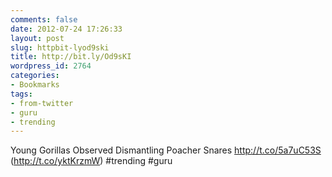```yaml
---
comments: false
date: 2012-07-24 17:26:33
layout: post
slug: httpbit-lyod9ski
title: http://bit.ly/Od9sKI
wordpress_id: 2764
categories:
- Bookmarks
tags:
- from-twitter
- guru
- trending
---
```


Young Gorillas Observed Dismantling Poacher Snares http://t.co/5a7uC53S (http://t.co/yktKrzmW) #trending #guru
